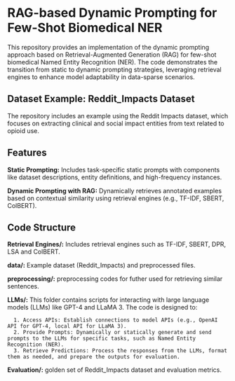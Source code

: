 # RAG-based Dynamic Prompting for Few-Shot Biomedical NER

This repository provides an implementation of the dynamic prompting approach based on Retrieval-Augmented Generation (RAG) for few-shot biomedical Named Entity Recognition (NER). The code demonstrates the transition from static to dynamic prompting strategies, leveraging retrieval engines to enhance model adaptability in data-sparse scenarios.

## Dataset Example: Reddit_Impacts Dataset

The repository includes an example using the Reddit Impacts dataset, which focuses on extracting clinical and social impact entities from text related to opioid use.

## Features

   **Static Prompting:** Includes task-specific static prompts with components like dataset descriptions, entity definitions, and high-frequency instances.
    
   **Dynamic Prompting with RAG:** Dynamically retrieves annotated examples based on contextual similarity using retrieval engines (e.g., TF-IDF, SBERT, ColBERT).

## Code Structure

   **Retrieval Engines/:** Includes retrieval engines such as TF-IDF, SBERT, DPR, LSA and ColBERT.
    
   **data/:** Example dataset (Reddit_Impacts) and preprocessed files.
    
   **preprocessing/:** preprocessing codes for futher used for retrieving similar sentences.
    
   **LLMs/:** This folder contains scripts for interacting with large language models (LLMs) like GPT-4 and LLaMA 3. The code is designed to:

      1. Access APIs: Establish connections to model APIs (e.g., OpenAI API for GPT-4, local API for LLaMA 3).
      2. Provide Prompts: Dynamically or statically generate and send prompts to the LLMs for specific tasks, such as Named Entity Recognition (NER).
      3. Retrieve Predictions: Process the responses from the LLMs, format them as needed, and prepare the outputs for evaluation.
    
   **Evaluation/:** golden set of Reddit_Impacts dataset and evaluation metrics.



    
